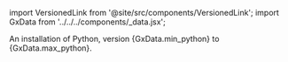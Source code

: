 import VersionedLink from '@site/src/components/VersionedLink';
import GxData from '../../../components/_data.jsx';

<span><VersionedLink to='/core/installation_and_setup/set_up_a_python_environment'>An installation of Python, version {GxData.min_python} to {GxData.max_python}</VersionedLink>.</span>